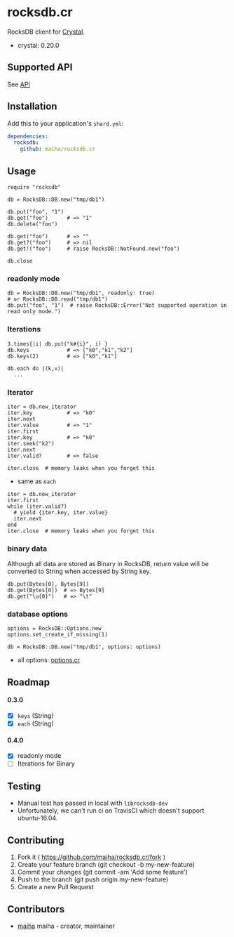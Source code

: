 # rocksdb.cr

RocksDB client for [Crystal](http://crystal-lang.org/).

- crystal: 0.20.0


## Supported API

See [API](./API.md)


## Installation

Add this to your application's `shard.yml`:

```yaml
dependencies:
  rocksdb:
    github: maiha/rocksdb.cr
```


## Usage

```crystal
require "rocksdb"

db = RocksDB::DB.new("tmp/db1")

db.put("foo", "1")
db.get("foo")      # => "1"
db.delete("foo")

db.get("foo")      # => ""
db.get?("foo")     # => nil
db.get!("foo")     # raise RocksDB::NotFound.new("foo")

db.close
```

### readonly mode

```crystal
db = RocksDB::DB.new("tmp/db1", readonly: true)
# or RocksDB::DB.read("tmp/db1")
db.put("foo", "1")  # raise RocksDB::Error("Not supported operation in read only mode.")
```

### Iterations

```crystal
3.times{|i| db.put("k#{i}", i) }
db.keys            # => ["k0","k1","k2"]
db.keys(2)         # => ["k0","k1"]

db.each do |(k,v)|
  ...
```

### Iterator

```crystal
iter = db.new_iterator
iter.key           # => "k0"
iter.next
iter.value         # => "1"
iter.first
iter.key           # => "k0"
iter.seek("k2")
iter.next
iter.valid?        # => false

iter.close  # memory leaks when you forget this
```

- same as `each`

```crystal
iter = db.new_iterator
iter.first
while (iter.valid?)
  # yield {iter.key, iter.value}
  iter.next
end  
iter.close  # memory leaks when you forget this
```

### binary data

Although all data are stored as Binary in RocksDB,
return value will be converted to String when accessed by String key.

```crystal
db.put(Bytes[0], Bytes[9])
db.get(Bytes[0])  # => Bytes[9]
db.get("\u{0}")   # => "\t"
```

### database options

```crystal
options = RocksDB::Options.new
options.set_create_if_missing(1)

db = RocksDB::DB.new("tmp/db1", options: options)
```

- all options: [options.cr](./src/rocksdb/options.cr)

## Roadmap

#### 0.3.0

- [x] `keys` (String)
- [x] `each` (String)

#### 0.4.0

- [x] readonly mode
- [ ] Iterations for Binary

## Testing

- Manual test has passed in local with `librocksdb-dev`
- Unfortunately, we can't run ci on TravisCI which doesn't support ubuntu-16.04.

## Contributing

1. Fork it ( https://github.com/maiha/rocksdb.cr/fork )
2. Create your feature branch (git checkout -b my-new-feature)
3. Commit your changes (git commit -am 'Add some feature')
4. Push to the branch (git push origin my-new-feature)
5. Create a new Pull Request

## Contributors

- [maiha](https://github.com/maiha) maiha - creator, maintainer
